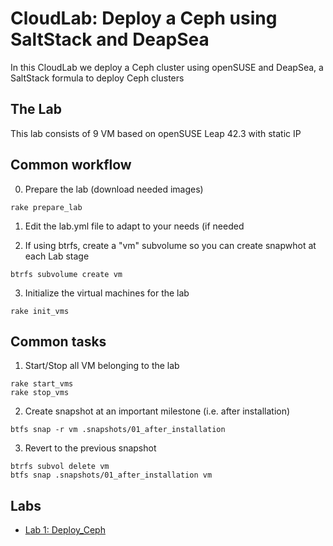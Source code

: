 # CloudLab: Deploy a Ceph using SaltStack and DeapSea

In this CloudLab we deploy a Ceph cluster using openSUSE and DeapSea, a SaltStack formula to deploy Ceph clusters

## The Lab

This lab consists of 9 VM based on openSUSE Leap 42.3 with static IP

## Common workflow

  0. Prepare the lab (download needed images)

```
rake prepare_lab
```

  1. Edit the lab.yml file to adapt to your needs (if needed

  2. If using btrfs, create a "vm" subvolume so you can create snapwhot at each Lab stage

```
btrfs subvolume create vm
```

  3. Initialize the virtual machines for the lab

```
rake init_vms
```

## Common tasks

  1. Start/Stop all VM belonging to the lab

```
rake start_vms
rake stop_vms
```

  2. Create snapshot at an important milestone (i.e. after installation)

```
btfs snap -r vm .snapshots/01_after_installation
```

  3. Revert to the previous snapshot

```
btrfs subvol delete vm
btfs snap .snapshots/01_after_installation vm
```

## Labs

  * [Lab 1: Deploy_Ceph](labs/01_Deploy_Ceph/)
